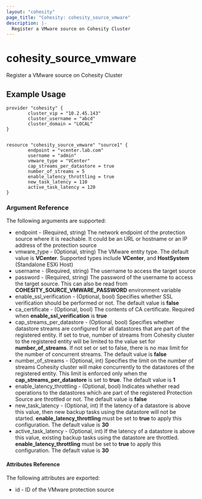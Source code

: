 ```yaml
---
layout: "cohesity"
page_title: "Cohesity: cohesity_source_vmware"
description: |-
  Register a VMware source on Cohesity Cluster
---
```


# cohesity\_source\_vmware

Register a VMware source on Cohesity Cluster

## Example Usage
```
provider "cohesity" {
        cluster_vip = "10.2.45.143"
        cluster_username = "abcd"
        cluster_domain = "LOCAL"
}


resource "cohesity_source_vmware" "source1" {
        endpoint = "vcenter.lab.com"
        username = "admin"
        vmware_type = "VCenter"
        cap_streams_per_datastore = true
        number_of_streams = 5
        enable_latency_throttling = true
        new_task_latency = 110
        active_task_latency = 120
}
```

### Argument Reference
The following arguments are supported:

- endpoint - (Required, string) The network endpoint of the protection source where it is reachable. It could be an URL or hostname or an IP address of the protection source
- vmware_type - (Optional, string) The VMware entity type. The default value is **VCenter**. Supported types include **VCenter**, and **HostSystem** (Standalone ESXi Host)
- username - (Required, string) The username to access the target source
- password - (Required, string) The password of the username to access the target source. This can also be read from **COHESITY_SOURCE_VMWARE_PASSWORD** environment variable
- enable_ssl_verification - (Optional, bool) Specifies whether SSL verification should be performed or not. The default value is **false**
- ca_certificate - (Optional, bool) The contents of CA certificate. Required when **enable_ssl_verification** is **true**
- cap_streams_per_datastore - (Optional, bool) Specifies whether datastore streams are configured for all datastores that are part of the registered entity. If set to true, number of streams from Cohesity cluster to the registered entity will be limited to the value set for **number_of_streams**. If not set or set to false, there is no max limit for the number of concurrent streams. The default value is **false**
- number_of_streams - (Optional, int) Specifies the limit on the number of streams Cohesity cluster will make concurrently to the datastores of the registered entity. This limit is enforced only when the **cap_streams_per_datastore** is set to **true**. The default value is **1**
- enable_latency_throttling - (Optional, bool) Indicates whether read operations to the datastores which are part of the registered Protection Source are throttled or not. The default value is **false**
- new_task_latency - (Optional, int) If the latency of a datastore is above this value, then new backup tasks using the datastore will not be started. **enable_latency_throttling** must be set to **true** to apply this configuration. The default value is **30**
- active_task_latency - (Optional, int) If the latency of a datastore is above this value, existing backup tasks using the datastore are throttled. **enable_latency_throttling** must be set to **true** to apply this configuration. The default value is **30**

#### Attributes Reference
The following attributes are exported:

- id - ID of the VMware protection source
